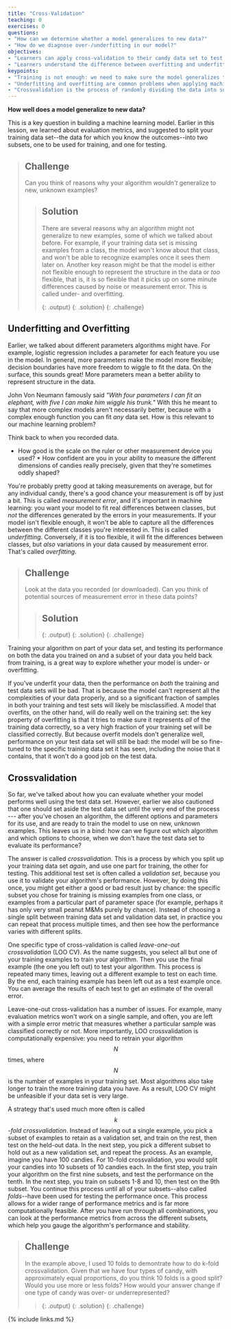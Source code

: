 ```yaml
---
title: "Cross-Validation"
teaching: 0
exercises: 0
questions:
- "How can we determine whether a model generalizes to new data?"
- "How do we diagnose over-/underfitting in our model?"
objectives:
- "Learners can apply cross-validation to their candy data set to test the validity of their algorithm."
- "Learners understand the difference between overfitting and underfitting and the problems they cause."
keypoints:
- "Training is not enough: we need to make sure the model generalizes to new data points it hasn't seen before."
- "Underfitting and overfitting are common problems when applying machine learning models that can be diagnosed with cross-validation."
- "Crossvalidation is the process of randomly dividing the data into subsets, and using different combinations of subsets as training and validation sets."
---
```


**How well does a model generalize to new data?**

This is a key question in building a machine learning model. Earlier in this lesson, we learned about evaluation metrics, and suggested to split your 
training data set--the data for which you know the outcomes--into two subsets, one to be used for training, and one for testing.

> ## Challenge
>
> Can you think of reasons why your algorithm _wouldn't_ generalize to new, unknown examples?
>
> > ## Solution
> >
> > There are several reasons why an algorithm might not generalize to new examples, some of which we talked about before.
> > For example, if your training data set is missing examples from a class, the model won't know about that class, and won't 
> > be able to recognize examples once it sees them later on. Another key reason might be that the model is either not flexible 
> > enough to represent the structure in the data or *too* flexible, that is, it is so flexible that it picks up on some 
> > minute differences caused by noise or measurement error. This is called under- and overfitting.
> > 
> > {: .output}
> {: .solution}
{: .challenge}

## Underfitting and Overfitting

Earlier, we talked about different parameters algorithms might have. For example, logistic regression includes a parameter for 
each feature you use in the model. In general, more parameters make the model more flexible; decision boundaries have more freedom to wiggle to fit the data. On the surface, this 
sounds great! More parameters mean a better ability to represent structure in the data. 

John Von Neumann famously said _"With four parameters I can fit an elephant, with five I can make him wiggle his trunk."_ With this 
he meant to say that more complex models aren't necessarily better, because with a complex enough function you can fit *any* data set.
How is this relevant to our machine learning problem? 

Think back to when you recorded data.
* How good is the scale on the ruler or other measurement device you used? * How confident are you in your ability to measure the different dimensions of candies really precisely, given that they're sometimes oddly shaped? 

You're probably pretty good at taking measurements on average, but for any individual candy, there's a good chance your measurement is off by just a bit. This is called _measurement error_, and it's important in machine learning: you want your model to fit real differences between 
classes, but _not_ the differences generated by the errors in your measurements. If your model isn't flexible enough, it won't be able to 
capture all the differences between the different classes you're interested in. This is called _underfitting_. Conversely, if it is too flexible, 
it will fit the differences between classes, but _also_ variations in your data caused by measurement error. That's called _overfitting_.

<!---
TODO: Add some kind of visual about overfitting/underfitting here.
-->

> ## Challenge
>
> Look at the data you recorded (or downloaded). Can you think of potential sources of measurement error 
> in these data points?
>
> > ## Solution
> >
> >
> > 
> > {: .output}
> {: .solution}
{: .challenge}

Training your algorithm on part of your data set, and testing its performance on both the data you trained on and a 
subset of your data you held back from training, is a great way to explore whether your model is under- or overfitting.

If you've underfit your data, then the performance on *both* the training and test data sets will be bad. That is because the model 
can't represent all the complexities of your data properly, and so a significant fraction of samples in both your training and 
test sets will likely be misclassified. A model that overfits, on the other hand, will do really well on the training set: 
the key property of overfitting is that it tries to make sure it represents *all* of the training data correctly, so a very 
high fraction of your training set will be classified correctly. But because overfit models don't generalize well, performance 
on your test data set will still be bad: the model will be so fine-tuned to the specific training data set it has seen, including 
the noise that it contains, that it won't do a good job on the test data.   

<!-- 
TODO: Add another Challenge here?
-->

## Crossvalidation

So far, we've talked about how you can evaluate whether your model performs well using the test data set. However, earlier we 
also cautioned that one should set aside the test data set until the very end of the process ---  after you've chosen an algorithm, 
the different options and parameters for its use, and are ready to train the model to use on new, unknown examples. This leaves 
us in a bind: how can we figure out which algorithm and which options to choose, when we don't have the test data set to evaluate its performance? 

The answer is called _crossvalidation_. This is a process by which you split up your training data set _again_, and use one 
part for training, the other for testing. This additional test set is often called a _validation set_, because you use it to 
validate your algorithm's performance. However, by doing this once, you might get either a good or bad result just by chance: 
the specific subset you chose for training is missing examples from one class, or examples from a particular part of parameter 
space (for example, perhaps it has only very small peanut M&Ms purely by chance). Instead of choosing a single split between 
training data set and validation data set, in practice you can repeat that process multiple times, and then see how the performance 
varies with different splits.

One specific type of cross-validation is called _leave-one-out crossvalidation_ (LOO CV). As the name suggests, you select all but one of your training examples to train your algorithm. Then you use the final example (the one you left out) to test your algorithm. This process is repeated many times, leaving out a different example to test on each time. By the end, each training example has been left out as a test example once. You can average the results of each test to get an estimate of the overall error.

Leave-one-out cross-validation has a number of issues. For example, many evaluation metrics won't work on a single sample, and often, 
you are left with a simple error metric that measures whether a particular sample was classified correctly or not. More importantly, 
LOO crossvalidation is computationally expensive: you need to retrain your algorithm $$N$$ times, where $$N$$ is the number of 
examples in your training set. Most algorithms also take longer to train the more training data you have. As a result, LOO CV might 
be unfeasible if your data set is very large. 

A strategy that's used much more often is called _$$k$$-fold crossvalidation_. Instead of leaving out a single example, you pick a 
subset of examples to retain as a validation set, and train on the rest, then test on the held-out data. In the next step, you 
pick a different subset to hold out as a new validation set, and repeat the process. As an example, imagine you have 100 candies. 
For 10-fold crossvalidation, you would split your candies into 10 subsets of 10 candies each. In the first step, you train your 
algorithm on the first nine subsets, and test the performance on the tenth. In the next step, you train on subsets 1-8 and 10, 
then test on the 9th subset. You continue this process until all of your subsets--also called _folds_--have been used for testing 
the performance once. This process allows for a wider range of performance metrics and is far more computationally feasible. 
After you have run through all combinations, you can look at the performance metrics from across the different subsets, which help 
you gauge the algorithm's performance and stability.

> ## Challenge
>
> In the example above, I used 10 folds to demontrate how to do k-fold crossvalidation. Given that we have four types of candy, 
> with approximately equal proportions, do you think 10 folds is a good split? Would you use more or less folds?
> How would your answer change if one type of candy was over- or underrepresented?
>
> >
> >
> >
> > 
> > {: .output}
> {: .solution}
{: .challenge}


{% include links.md %}
